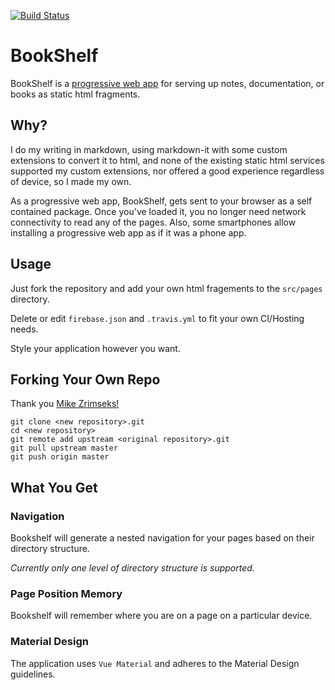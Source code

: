 [![Build Status](https://travis-ci.org/Nevenall/BookShelf.svg?branch=master)](https://travis-ci.org/Nevenall/BookShelf)

# BookShelf

BookShelf is a [progressive web app](https://developers.google.com/web/progressive-web-apps/) for serving up notes, documentation, or books as static html fragments. 

## Why?

I do my writing in markdown, using markdown-it with some custom extensions to convert it to html, and none of the existing static html services supported my custom extensions, nor offered a good experience regardless of device, so I made my own.

As a progressive web app, BookShelf, gets sent to your browser as a self contained package. Once you've loaded it, you no longer need network connectivity to read any of the pages. Also, some smartphones allow installing a progressive web app as if it was a phone app. 

## Usage 

Just fork the repository and add your own html fragements to the `src/pages` directory. 

Delete or edit `firebase.json` and `.travis.yml` to fit your own CI/Hosting needs.  

Style your application however you want. 

## Forking Your Own Repo

Thank you [Mike Zrimseks!](https://medium.com/@mikezrimsek/fork-your-own-github-repository-19ad4582b50a)

```
git clone <new repository>.git
cd <new repository>
git remote add upstream <original repository>.git
git pull upstream master
git push origin master
```

## What You Get

### Navigation

Bookshelf will generate a nested navigation for your pages based on their directory structure.

*Currently only one level of directory structure is supported.*

### Page Position Memory

Bookshelf will remember where you are on a page on a particular device.

### Material Design

The application uses `Vue Material` and adheres to the Material Design guidelines.
